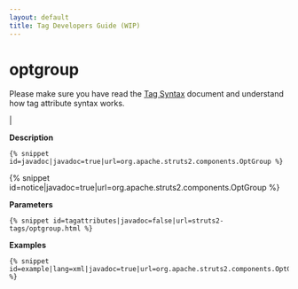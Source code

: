 ```yaml
---
layout: default
title: Tag Developers Guide (WIP)
---
```


# optgroup


Please make sure you have read the [Tag Syntax](#PAGE_13927) document and understand how tag attribute syntax works.

| 

__Description__



~~~~~~~
{% snippet id=javadoc|javadoc=true|url=org.apache.struts2.components.OptGroup %}
~~~~~~~

{% snippet id=notice|javadoc=true|url=org.apache.struts2.components.OptGroup %}

__Parameters__



~~~~~~~
{% snippet id=tagattributes|javadoc=false|url=struts2-tags/optgroup.html %}
~~~~~~~

__Examples__



~~~~~~~
{% snippet id=example|lang=xml|javadoc=true|url=org.apache.struts2.components.OptGroup %}
~~~~~~~
